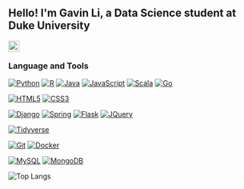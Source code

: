 ## Hello! I'm Gavin Li, a Data Science student at Duke University

<a href="https://www.linkedin.com/in/gavinligz">
<img align="left" alt="Linkedin" width="22px" src="https://cdn.jsdelivr.net/npm/simple-icons@v3/icons/linkedin.svg" />
</a>
<br />

### Language and Tools

[![Python](https://img.shields.io/badge/-Python-%23ffd343?style=flat&logo=Python)](https://www.google.com)
[![R](https://img.shields.io/badge/-R-%23276DC2?style=flat&logo=R)](https://www.google.com)
[![Java](https://img.shields.io/badge/-Java-%23f89820?style=flat&logo=joplin)](https://www.google.com)
[![JavaScript](https://img.shields.io/badge/-JavaScript-black?style=flat&logo=javascript)](https://www.google.com)
[![Scala](https://img.shields.io/badge/-Scala-%23DE3423?style=flat&logo=scala)](https://www.google.com)
[![Go](https://img.shields.io/badge/-Go-%2329BEB0?style=flat&logo=goland)](https://www.google.com)

[![HTML5](https://img.shields.io/badge/-HTML5-E34F26?style=flat&logo=html5&logoColor=white)](https://www.google.com)
[![CSS3](https://img.shields.io/badge/-CSS3-1572B6?style=flat&logo=css3)](https://www.google.com)

[![Django]()](https://www.google.com)
[![Spring]()](https://www.google.com)
[![Flask]()](https://www.google.com)
[![JQuery]()](https://www.google.com)
<!--
[![React](https://img.shields.io/badge/-React-black?style=flat&logo=react)](https://www.google.com)
-->

[![Tidyverse]()](https://www.google.com)



[![Git](https://img.shields.io/badge/-Git-black?style=flat&logo=git)](https://www.google.com)
[![Docker](https://img.shields.io/badge/-Docker-black?style=flat&logo=docker)](https://www.google.com)

[![MySQL](https://img.shields.io/badge/-MySQL-black?style=flat&logo=mysql)](https://www.google.com)
[![MongoDB](https://img.shields.io/badge/-MongoDB-FCA121?style=flat&logo=mongodb)](https://www.google.com)


![Top Langs](https://github-readme-stats-git-masterrstaa-rickstaa.vercel.app/api/top-langs/?username=gli81&theme=dracula&exclude_repo=machine-learning,gl_mod)


<!--
**gli81/gli81** is a ✨ _special_ ✨ repository because its `README.md` (this file) appears on your GitHub profile.

Here are some ideas to get you started:

- 🔭 I’m currently working on ...
- 🌱 I’m currently learning ...
- 👯 I’m looking to collaborate on ...
- 🤔 I’m looking for help with ...
- 💬 Ask me about ...
- 📫 How to reach me: ...
- 😄 Pronouns: ...
- ⚡ Fun fact: ...
-->
